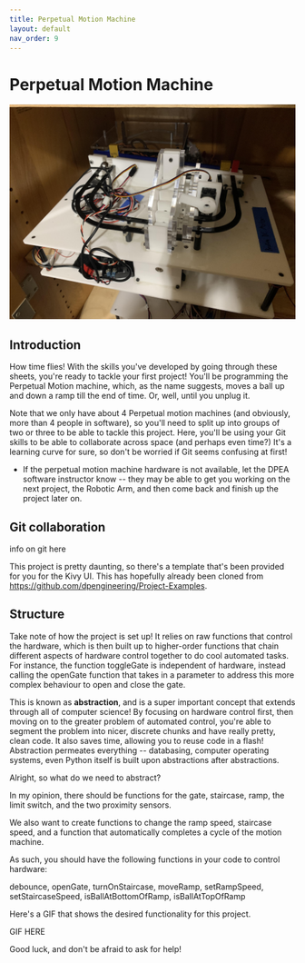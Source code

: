 ```yaml
---
title: Perpetual Motion Machine
layout: default
nav_order: 9
---
```

# Perpetual Motion Machine
![alt text](../assets/Images/perp.jpg)
## Introduction
How time flies! With the skills you've developed by going through these sheets, you're ready to tackle your first project! You'll be programming the Perpetual Motion machine, which, as the name suggests, moves a ball up and down a ramp till the end of time. Or, well, until you unplug it. 

Note that we only have about 4 Perpetual motion machines (and obviously, more than 4 people in software), so you'll need to split up into groups of two or three to be able to tackle this project. Here, you'll be using your Git skills to be able to collaborate across space (and perhaps even time?) It's a learning curve for sure, so don't be worried if Git seems confusing at first!

- If the perpetual motion machine hardware is not available, let the DPEA software instructor know -- they may be able to get you working on the next project, the Robotic Arm, and then come back and finish up the project later on. 

## Git collaboration
info on git here 

This project is pretty daunting, so there's a template that's been provided for you for the Kivy UI. This has hopefully already been cloned
from https://github.com/dpengineering/Project-Examples.

## Structure 
Take note of how the project is set up! It relies on raw functions that control the hardware, which is then built up to higher-order functions that chain different aspects of hardware control together to do cool automated tasks. For instance, the function toggleGate is independent of hardware, instead calling the openGate function that takes in a parameter to address this more complex behaviour to open and close the gate. 

This is known as **abstraction**, and is a super important concept that extends through all of computer science! By focusing on hardware control first, then moving on to the greater problem of automated control, you're able to segment the problem into nicer, discrete chunks and have really pretty, clean code. It also saves time, allowing you to reuse code in a flash! Abstraction permeates everything -- databasing, computer operating systems, even Python itself is built upon abstractions after abstractions. 

Alright, so what do we need to abstract? 

In my opinion, there should be functions for the gate, staircase, ramp, the limit switch, and the two proximity sensors. 

We also want to create functions to change the ramp speed, staircase speed, and a function that automatically completes a cycle of the motion machine. 

As such, you should have the following functions in your code to control hardware: 

debounce, openGate, turnOnStaircase, moveRamp,  setRampSpeed, setStaircaseSpeed, isBallAtBottomOfRamp, isBallAtTopOfRamp 

Here's a GIF that shows the desired functionality for this project.

GIF HERE

Good luck, and don't be afraid to ask for help! 

